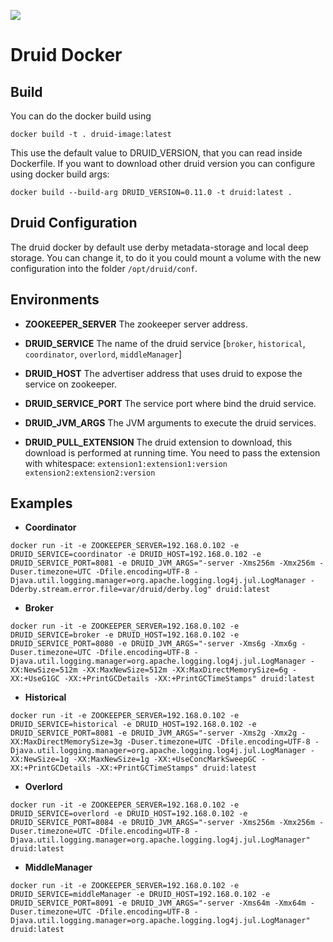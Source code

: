 ![](http://www.malinga.me/wp-content/uploads/2017/08/Druid_MasterLogo_Full-ColorTransparent.png)

# Druid Docker

## Build

You can do the docker build using

```
docker build -t . druid-image:latest
```

This use the default value to DRUID_VERSION, that you can read inside Dockerfile. If you want to download other druid version you can configure using docker build args:

```
docker build --build-arg DRUID_VERSION=0.11.0 -t druid:latest .
```

## Druid Configuration

The druid docker by default use derby metadata-storage and local deep storage. You can change it, to do it you could mount a volume with the new configuration into the folder `/opt/druid/conf`.

## Environments

* **ZOOKEEPER_SERVER**
The zookeeper server address.

* **DRUID_SERVICE**
The name of the druid service [`broker`, `historical`, `coordinator`, `overlord`, `middleManager`]

* **DRUID_HOST**
The advertiser address that uses druid to expose the service on zookeeper.

* **DRUID_SERVICE_PORT**
The service port where bind the druid service.

* **DRUID_JVM_ARGS**
The JVM arguments to execute the druid services.

* **DRUID_PULL_EXTENSION**
The druid extension to download, this download is performed at running time. You need to pass the extension with whitespace: `extension1:extension1:version extension2:extension2:version`

## Examples

* **Coordinator**

```
docker run -it -e ZOOKEEPER_SERVER=192.168.0.102 -e DRUID_SERVICE=coordinator -e DRUID_HOST=192.168.0.102 -e DRUID_SERVICE_PORT=8081 -e DRUID_JVM_ARGS="-server -Xms256m -Xmx256m -Duser.timezone=UTC -Dfile.encoding=UTF-8 -Djava.util.logging.manager=org.apache.logging.log4j.jul.LogManager -Dderby.stream.error.file=var/druid/derby.log" druid:latest
```

* **Broker**

```
docker run -it -e ZOOKEEPER_SERVER=192.168.0.102 -e DRUID_SERVICE=broker -e DRUID_HOST=192.168.0.102 -e DRUID_SERVICE_PORT=8080 -e DRUID_JVM_ARGS="-server -Xms6g -Xmx6g -Duser.timezone=UTC -Dfile.encoding=UTF-8 -Djava.util.logging.manager=org.apache.logging.log4j.jul.LogManager -XX:NewSize=512m -XX:MaxNewSize=512m -XX:MaxDirectMemorySize=6g -XX:+UseG1GC -XX:+PrintGCDetails -XX:+PrintGCTimeStamps" druid:latest
```

* **Historical**

```
docker run -it -e ZOOKEEPER_SERVER=192.168.0.102 -e DRUID_SERVICE=historical -e DRUID_HOST=192.168.0.102 -e DRUID_SERVICE_PORT=8081 -e DRUID_JVM_ARGS="-server -Xms2g -Xmx2g -XX:MaxDirectMemorySize=3g -Duser.timezone=UTC -Dfile.encoding=UTF-8 -Djava.util.logging.manager=org.apache.logging.log4j.jul.LogManager -XX:NewSize=1g -XX:MaxNewSize=1g -XX:+UseConcMarkSweepGC -XX:+PrintGCDetails -XX:+PrintGCTimeStamps" druid:latest
```

* **Overlord**

```
docker run -it -e ZOOKEEPER_SERVER=192.168.0.102 -e DRUID_SERVICE=overlord -e DRUID_HOST=192.168.0.102 -e DRUID_SERVICE_PORT=8084 -e DRUID_JVM_ARGS="-server -Xms256m -Xmx256m -Duser.timezone=UTC -Dfile.encoding=UTF-8 -Djava.util.logging.manager=org.apache.logging.log4j.jul.LogManager" druid:latest
```

* **MiddleManager**

```
docker run -it -e ZOOKEEPER_SERVER=192.168.0.102 -e DRUID_SERVICE=middleManager -e DRUID_HOST=192.168.0.102 -e DRUID_SERVICE_PORT=8091 -e DRUID_JVM_ARGS="-server -Xms64m -Xmx64m -Duser.timezone=UTC -Dfile.encoding=UTF-8 -Djava.util.logging.manager=org.apache.logging.log4j.jul.LogManager" druid:latest
```
